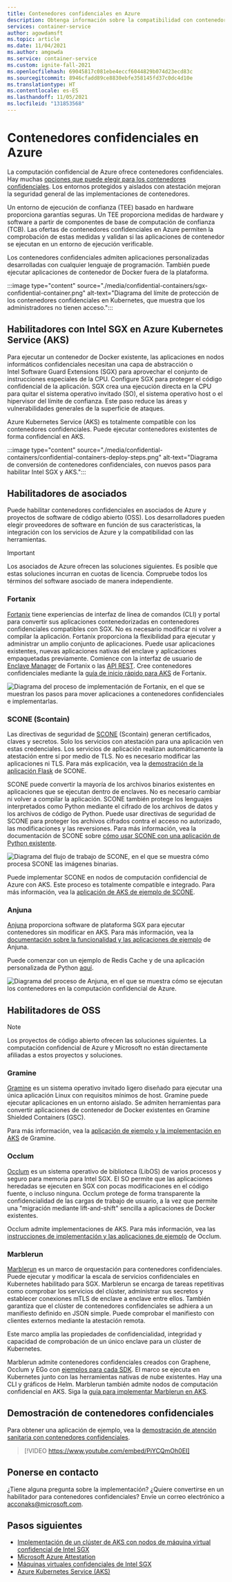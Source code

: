 ```yaml
---
title: Contenedores confidenciales en Azure
description: Obtenga información sobre la compatibilidad con contenedores sin modificar en contenedores confidenciales.
services: container-service
author: agowdamsft
ms.topic: article
ms.date: 11/04/2021
ms.author: amgowda
ms.service: container-service
ms.custom: ignite-fall-2021
ms.openlocfilehash: 69045817c081ebe4eccf6044829b074d23ecd83c
ms.sourcegitcommit: 8946cfadd89ce8830ebfe358145fd37c0dc4d10e
ms.translationtype: HT
ms.contentlocale: es-ES
ms.lasthandoff: 11/05/2021
ms.locfileid: "131853568"
---
```

# <a name="confidential-containers-on-azure"></a>Contenedores confidenciales en Azure

La computación confidencial de Azure ofrece contenedores confidenciales. Hay muchas [opciones que puede elegir para los contenedores confidenciales](choose-confidential-containers-offerings.md). Los entornos protegidos y aislados con atestación mejoran la seguridad general de las implementaciones de contenedores. 

Un entorno de ejecución de confianza (TEE) basado en hardware proporciona garantías seguras. Un TEE proporciona medidas de hardware y software a partir de componentes de base de computación de confianza (TCB). Las ofertas de contenedores confidenciales en Azure permiten la comprobación de estas medidas y validan si las aplicaciones de contenedor se ejecutan en un entorno de ejecución verificable.

Los contenedores confidenciales admiten aplicaciones personalizadas desarrolladas con cualquier lenguaje de programación. También puede ejecutar aplicaciones de contenedor de Docker fuera de la plataforma.

:::image type="content" source="./media/confidential-containers/sgx-confidential-container.png" alt-text="Diagrama del límite de protección de los contenedores confidenciales en Kubernetes, que muestra que los administradores no tienen acceso.":::

## <a name="enablers-with-intel-sgx-on-azure-kubernetes-serviceaks"></a>Habilitadores con Intel SGX en Azure Kubernetes Service (AKS)

 Para ejecutar un contenedor de Docker existente, las aplicaciones en nodos informáticos confidenciales necesitan una capa de abstracción o Intel Software Guard Extensions (SGX) para aprovechar el conjunto de instrucciones especiales de la CPU. Configure SGX para proteger el código confidencial de la aplicación. SGX crea una ejecución directa en la CPU para quitar el sistema operativo invitado (SO), el sistema operativo host o el hipervisor del límite de confianza. Este paso reduce las áreas y vulnerabilidades generales de la superficie de ataques.

Azure Kubernetes Service (AKS) es totalmente compatible con los contenedores confidenciales. Puede ejecutar contenedores existentes de forma confidencial en AKS.

:::image type="content" source="./media/confidential-containers/confidential-containers-deploy-steps.png" alt-text="Diagrama de conversión de contenedores confidenciales, con nuevos pasos para habilitar Intel SGX y AKS.":::

## <a name="partner-enablers"></a>Habilitadores de asociados

Puede habilitar contenedores confidenciales en asociados de Azure y proyectos de software de código abierto (OSS). Los desarrolladores pueden elegir proveedores de software en función de sus características, la integración con los servicios de Azure y la compatibilidad con las herramientas. 

> [!IMPORTANT]
> Los asociados de Azure ofrecen las soluciones siguientes. Es posible que estas soluciones incurran en cuotas de licencia. Compruebe todos los términos del software asociado de manera independiente. 

### <a name="fortanix"></a>Fortanix

[Fortanix](https://www.fortanix.com/) tiene experiencias de interfaz de línea de comandos (CLI) y portal para convertir sus aplicaciones contenedorizadas en contenedores confidenciales compatibles con SGX. No es necesario modificar ni volver a compilar la aplicación. Fortanix proporciona la flexibilidad para ejecutar y administrar un amplio conjunto de aplicaciones. Puede usar aplicaciones existentes, nuevas aplicaciones nativas del enclave y aplicaciones empaquetadas previamente. Comience con la interfaz de usuario de [Enclave Manager](https://em.fortanix.com/) de Fortanix o las [API REST](https://www.fortanix.com/api/em/). Cree contenedores confidenciales mediante la [guía de inicio rápido para AKS](https://support.fortanix.com/hc/en-us/articles/360049658291-Fortanix-Confidential-Container-on-Azure-Kubernetes-Service) de Fortanix.

![Diagrama del proceso de implementación de Fortanix, en el que se muestran los pasos para mover aplicaciones a contenedores confidenciales e implementarlas.](./media/confidential-containers/fortanix-confidential-containers-flow.png)

### <a name="scone-scontain"></a>SCONE (Scontain)

Las directivas de seguridad de [SCONE](https://scontain.com/) (Scontain) generan certificados, claves y secretos. Solo los servicios con atestación para una aplicación ven estas credenciales. Los servicios de aplicación realizan automáticamente la atestación entre sí por medio de TLS. No es necesario modificar las aplicaciones ni TLS. Para más explicación, vea la [demostración de la aplicación Flask](https://sconedocs.github.io/flask_demo/) de SCONE.

SCONE puede convertir la mayoría de los archivos binarios existentes en aplicaciones que se ejecutan dentro de enclaves. No es necesario cambiar ni volver a compilar la aplicación. SCONE también protege los lenguajes interpretados como Python mediante el cifrado de los archivos de datos y los archivos de código de Python. Puede usar directivas de seguridad de SCONE para proteger los archivos cifrados contra el acceso no autorizado, las modificaciones y las reversiones. Para más información, vea la documentación de SCONE sobre [cómo usar SCONE con una aplicación de Python existente](https://sconedocs.github.io/sconify_image/).

![Diagrama del flujo de trabajo de SCONE, en el que se muestra cómo procesa SCONE las imágenes binarias.](./media/confidential-containers/scone-workflow.png)

Puede implementar SCONE en nodos de computación confidencial de Azure con AKS. Este proceso es totalmente compatible e integrado. Para más información, vea la [aplicación de AKS de ejemplo de SCONE](https://sconedocs.github.io/aks/).

### <a name="anjuna"></a>Anjuna

[Anjuna](https://www.anjuna.io/) proporciona software de plataforma SGX para ejecutar contenedores sin modificar en AKS. Para más información, vea la [documentación sobre la funcionalidad y las aplicaciones de ejemplo](https://www.anjuna.io/microsoft-azure-confidential-computing-aks-lp) de Anjuna.

Puede comenzar con un ejemplo de Redis Cache y de una aplicación personalizada de Python [aquí](https://www.anjuna.io/microsoft-azure-confidential-computing-aks-lp).

![Diagrama del proceso de Anjuna, en el que se muestra cómo se ejecutan los contenedores en la computación confidencial de Azure.](media/confidential-containers/anjuna-process-flow.png)

## <a name="oss-enablers"></a>Habilitadores de OSS

> [!NOTE]
> Los proyectos de código abierto ofrecen las soluciones siguientes. La computación confidencial de Azure y Microsoft no están directamente afiliadas a estos proyectos y soluciones.  

### <a name="gramine"></a>Gramine

[Gramine](https://grapheneproject.io/) es un sistema operativo invitado ligero diseñado para ejecutar una única aplicación Linux con requisitos mínimos de host. Gramine puede ejecutar aplicaciones en un entorno aislado. Se admiten herramientas para convertir aplicaciones de contenedor de Docker existentes en Gramine Shielded Containers (GSC).

Para más información, vea la [aplicación de ejemplo y la implementación en AKS](https://graphene.readthedocs.io/en/latest/cloud-deployment.html#azure-kubernetes-service-aks) de Gramine.

### <a name="occlum"></a>Occlum

[Occlum](https://occlum.io/) es un sistema operativo de biblioteca (LibOS) de varios procesos y seguro para memoria para Intel SGX. El SO permite que las aplicaciones heredadas se ejecuten en SGX con pocas modificaciones en el código fuente, o incluso ninguna. Occlum protege de forma transparente la confidencialidad de las cargas de trabajo de usuario, a la vez que permite una "migración mediante lift-and-shift" sencilla a aplicaciones de Docker existentes.

Occlum admite implementaciones de AKS. Para más información, vea las [instrucciones de implementación y las aplicaciones de ejemplo](https://github.com/occlum/occlum/blob/master/docs/azure_aks_deployment_guide.md) de Occlum.

### <a name="marblerun"></a>Marblerun

[Marblerun](https://marblerun.sh/) es un marco de orquestación para contenedores confidenciales. Puede ejecutar y modificar la escala de servicios confidenciales en Kubernetes habilitado para SGX. Marblerun se encarga de tareas repetitivas como comprobar los servicios del clúster, administrar sus secretos y establecer conexiones mTLS de enclave a enclave entre ellos. También garantiza que el clúster de contenedores confidenciales se adhiera a un manifiesto definido en JSON simple. Puede comprobar el manifiesto con clientes externos mediante la atestación remota.

Este marco amplía las propiedades de confidencialidad, integridad y capacidad de comprobación de un único enclave para un clúster de Kubernetes.

Marblerun admite contenedores confidenciales creados con Graphene, Occlum y EGo con [ejemplos para cada SDK](https://docs.edgeless.systems/marblerun/#/examples?id=examples). El marco se ejecuta en Kubernetes junto con las herramientas nativas de nube existentes. Hay una CLI y gráficos de Helm. Marblerun también admite nodos de computación confidencial en AKS. Siga la [guía para implementar Marblerun en AKS](https://docs.edgeless.systems/marblerun/#/deployment/cloud?id=cloud-deployment).

## <a name="confidential-containers-demo"></a>Demostración de contenedores confidenciales

Para obtener una aplicación de ejemplo, vea la [demostración de atención sanitaria con contenedores confidenciales](https://github.com/Azure-Samples/confidential-container-samples/blob/main/confidential-healthcare-scone-confinf-onnx/README.md). 

> [!VIDEO https://www.youtube.com/embed/PiYCQmOh0EI]


## <a name="get-in-touch"></a>Ponerse en contacto

¿Tiene alguna pregunta sobre la implementación? ¿Quiere convertirse en un habilitador para contenedores confidenciales? Envíe un correo electrónico a <acconaks@microsoft.com>.

## <a name="next-steps"></a>Pasos siguientes

- [Implementación de un clúster de AKS con nodos de máquina virtual confidencial de Intel SGX](./confidential-enclave-nodes-aks-get-started.md)
- [Microsoft Azure Attestation](../attestation/overview.md)
- [Máquinas virtuales confidenciales de Intel SGX](virtual-machine-solutions-sgx.md)
- [Azure Kubernetes Service (AKS)](../aks/intro-kubernetes.md)
